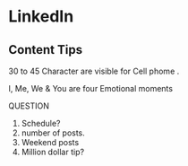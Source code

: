 # LinkedIn 

## Content Tips
30 to 45 Character are visible for Cell phome . 

I, Me, We & You are four Emotional moments 






QUESTION
1. Schedule?
2. number of posts.
3. Weekend posts
4. Million dollar tip?
